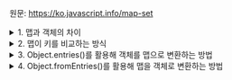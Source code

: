 원문: https://ko.javascript.info/map-set

<details>
  <summary>1. 맵과 객체의 차이</summary>

  맵은 키 값으로 자료형의 제약을 받지 않는다.

  객체는 키 값으로 문자열만을 허용한다.

  맵은 삽입 순서를 기억해 이 순서대로 순회한다.

  객체는 정수형 문자열인 경우 오름차순으로 순회한다.
</details>

<details>
  <summary>2. 맵이 키를 비교하는 방식</summary>

  SameValueZero 알고리즘을 활용해 키를 비교

  === 과 유사하나 NaN과 NaN을 같다고 취급하는 차이점 존재
</details>

<details>
  <summary>3. Object.entries()를 활용해 객체를 맵으로 변환하는 방법</summary>

  ```js
let map = new Map(Object.entries(obj));
  ```
</details>

<details>
  <summary>4. Object.fromEntries()를 활용해 맵을 객체로 변환하는 방법</summary>

  Object.fromEntries() 메서드는 [키, 값] 쌍의 배열을 객체로 변환한다.

  Object.fromEntries()는 인수로 이터러블을 받기에 굳이 entries()를 사용해주지 않아도 된다.
  
  ```js
let obj = Object.fromEntries(map.entries());
let obj = Object.fromEntries(map);
  ```
</details>
